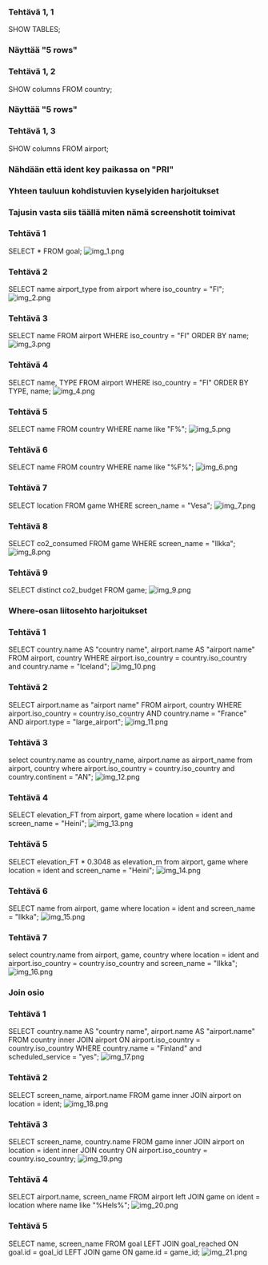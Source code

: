 ### Tehtävä 1, 1
SHOW TABLES;
### Näyttää "5 rows"


### Tehtävä 1, 2
SHOW columns FROM country;
### Näyttää "5 rows"

### Tehtävä 1, 3
SHOW columns FROM airport;
### Nähdään että ident key paikassa on "PRI"

### Yhteen tauluun kohdistuvien kyselyiden harjoitukset
### Tajusin vasta siis täällä miten nämä screenshotit toimivat
### Tehtävä 1
SELECT * FROM goal;
![img_1.png](img_1.png)

### Tehtävä 2
SELECT name airport_type from airport where iso_country = "FI";
![img_2.png](img_2.png)

### Tehtävä 3
SELECT name FROM airport WHERE iso_country = "FI" ORDER BY name;
![img_3.png](img_3.png)

### Tehtävä 4
SELECT name, TYPE FROM airport WHERE iso_country = "FI" ORDER BY TYPE, name;
![img_4.png](img_4.png)

### Tehtävä 5
SELECT name FROM country WHERE name like "F%";
![img_5.png](img_5.png)

### Tehtävä 6
SELECT name FROM country WHERE name like "%F%";
![img_6.png](img_6.png)

### Tehtävä 7
SELECT location FROM game WHERE screen_name = "Vesa";
![img_7.png](img_7.png)

### Tehtävä 8
SELECT co2_consumed FROM game WHERE screen_name = "Ilkka";
![img_8.png](img_8.png)

### Tehtävä 9
SELECT distinct co2_budget FROM game;
![img_9.png](img_9.png)

### Where-osan liitosehto harjoitukset

### Tehtävä 1
SELECT country.name AS "country name", airport.name AS "airport name" FROM airport, country WHERE airport.iso_country = country.iso_country and country.name = "Iceland";
![img_10.png](img_10.png)

### Tehtävä 2
SELECT airport.name as "airport name" FROM airport, country WHERE airport.iso_country = country.iso_country AND country.name = "France" AND airport.type = "large_airport";
![img_11.png](img_11.png)

### Tehtävä 3
select country.name as country_name, airport.name as airport_name from airport, country where airport.iso_country = country.iso_country and country.continent = "AN";
![img_12.png](img_12.png)

### Tehtävä 4
SELECT elevation_FT from airport, game where location = ident and screen_name = "Heini";
![img_13.png](img_13.png)

### Tehtävä 5
SELECT elevation_FT * 0.3048 as elevation_m from airport, game where location = ident and screen_name = "Heini";
![img_14.png](img_14.png)

### Tehtävä 6
SELECT name from airport, game where location = ident and screen_name = "Ilkka";
![img_15.png](img_15.png)

### Tehtävä 7
select country.name from airport, game, country where location = ident and airport.iso_country = country.iso_country  and screen_name = "Ilkka";
![img_16.png](img_16.png)

### Join osio

### Tehtävä 1
SELECT country.name AS "country name", airport.name AS "airport.name" FROM country inner JOIN airport ON airport.iso_country = country.iso_country WHERE country.name = "Finland" and scheduled_service = "yes";
![img_17.png](img_17.png)

### Tehtävä 2
SELECT screen_name, airport.name FROM game inner JOIN airport on location = ident;
![img_18.png](img_18.png)

### Tehtävä 3
SELECT screen_name, country.name FROM game inner JOIN airport on location = ident inner JOIN country ON airport.iso_country = country.iso_country;
![img_19.png](img_19.png)

### Tehtävä 4
SELECT airport.name, screen_name FROM airport left JOIN game on ident = location where name like "%Hels%";
![img_20.png](img_20.png)

### Tehtävä 5
SELECT name, screen_name FROM goal LEFT JOIN goal_reached ON goal.id = goal_id LEFT JOIN game ON game.id = game_id;
![img_21.png](img_21.png)

